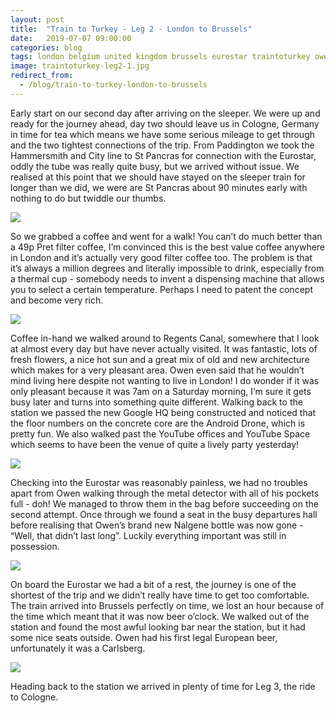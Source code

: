 ```yaml
---
layout: post
title:  "Train to Turkey - Leg 2 - London to Brussels"
date:   2019-07-07 09:00:00
categories: blog
tags: london belgium united kingdom brussels eurostar traintoturkey owen trains rail travel
image: traintoturkey-leg2-1.jpg
redirect_from:
  - /blog/train-to-turkey-london-to-brussels
---
```


Early start on our second day after arriving on the sleeper. We were up and ready for the journey ahead, day two should leave us in Cologne, Germany in time for tea which means we have some serious mileage to get through and the two tightest connections of the trip. From Paddington we took the Hammersmith and City line to St Pancras for connection with the Eurostar, oddly the tube was really quite busy, but we arrived without issue. We realised at this point that we should have stayed on the sleeper train for longer than we did, we were are St Pancras about 90 minutes early with nothing to do but twiddle our thumbs.

![][traintoturkey-leg2-2]

So we grabbed a coffee and went for a walk! You can’t do much better than a 49p Pret filter coffee, I’m convinced this is the best value coffee anywhere in London and it’s actually very good filter coffee too. The problem is that it’s always a million degrees and literally impossible to drink, especially from a thermal cup - somebody needs to invent a dispensing machine that allows you to select a certain temperature. Perhaps I need to patent the concept and become very rich.

![][traintoturkey-leg2-3]

Coffee in-hand we walked around to Regents Canal, somewhere that I look at almost every day but have never actually visited. It was fantastic, lots of fresh flowers, a nice hot sun and a great mix of old and new architecture which makes for a very pleasant area. Owen even said that he wouldn’t mind living here despite not wanting to live in London! I do wonder if it was only pleasant because it was 7am on a Saturday morning, I’m sure it gets busy later and turns into something quite different. Walking back to the station we passed the new Google HQ being constructed and noticed that the floor numbers on the concrete core are the Android Drone, which is pretty fun. We also walked past the YouTube offices and YouTube Space which seems to have been the venue of quite a lively party yesterday!

![][traintoturkey-leg2-4]

Checking into the Eurostar was reasonably painless, we had no troubles apart from Owen walking through the metal detector with all of his pockets full - doh! We managed to throw them in the bag before succeeding on the second attempt. Once through we found a seat in the busy departures hall before realising that Owen’s brand new Nalgene bottle was now gone - “Well, that didn’t last long”. Luckily everything important was still in possession.

![][traintoturkey-leg2-5]

On board the Eurostar we had a bit of a rest, the journey is one of the shortest of the trip and we didn’t really have time to get too comfortable. The train arrived into Brussels perfectly on time, we lost an hour because of the time which meant that it was now beer o’clock. We walked out of the station and found the most awful looking bar near the station, but it had some nice seats outside. Owen had his first legal European beer, unfortunately it was a Carlsberg.

![][traintoturkey-leg2-5]

Heading back to the station we arrived in plenty of time for Leg 3, the ride to Cologne.

[traintoturkey-leg2-1]: /assets/img/traintoturkey-leg2-1.jpg
[traintoturkey-leg2-2]: /assets/img/traintoturkey-leg2-2.jpg
[traintoturkey-leg2-3]: /assets/img/traintoturkey-leg2-3.jpg
[traintoturkey-leg2-4]: /assets/img/traintoturkey-leg2-4.jpg
[traintoturkey-leg2-5]: /assets/img/traintoturkey-leg2-5.jpg
[traintoturkey-leg2-6]: /assets/img/traintoturkey-leg2-6.jpg